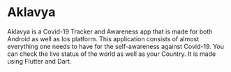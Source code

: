 # Aklavya

Aklavya is a Covid-19 Tracker and Awareness app that is made for both Android as well as Ios platform. This application consists of almost everything one needs to have for the self-awareness against Covid-19. You can check the live status of the world as well as your Country.
It is made using Flutter and Dart.
